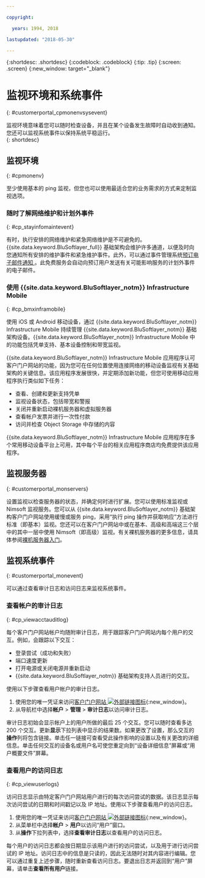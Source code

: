 ```yaml
---

copyright:

  years: 1994, 2018

lastupdated: "2018-05-30"

---
```


{:shortdesc: .shortdesc}
{:codeblock: .codeblock}
{:tip: .tip}
{:screen: .screen}
{:new_window: target="_blank"}


# 监视环境和系统事件
{: #customerportal_cpmonenvsysevent}

监视环境意味着您可以随时检查设备，并且在某个设备发生故障时自动收到通知。您还可以监视系统事件以保持系统平稳运行。  
{: shortdesc}

## 监视环境
{: #cpmonenv}

至少使用基本的 ping 监视，但您也可以使用最适合您的业务需求的方式来定制监视选项。

### 随时了解网络维护和计划外事件
{: #cp_stayinfomaintevent}

有时，执行安排的网络维护和紧急网络维护是不可避免的。{{site.data.keyword.BluSoftlayer_full}} 基础架构会维护许多通道，以便及时向您通知所有安排的维护事件和紧急维护事件。此外，可以通过事件管理系统[预订电子邮件通知 ](/docs/customer-portal/cpsub2not.html)。此免费服务会自动向预订用户发送有关可能影响服务的计划外事件的电子邮件。

### 使用 {{site.data.keyword.BluSoftlayer_notm}} Infrastructure Mobile
{: #cp_bmxinframobile}

使用 iOS 或 Android 移动设备，通过 {{site.data.keyword.BluSoftlayer_notm}} Infrastructure Mobile 持续管理 {{site.data.keyword.BluSoftlayer_notm}} 基础架构设备。{{site.data.keyword.BluSoftlayer_notm}} Infrastructure Mobile 中的功能包括凭单支持、基本设备控制和带宽监视。

{{site.data.keyword.BluSoftlayer_notm}} Infrastructure Mobile 应用程序认可客户门户网站的功能，因为您可在任何位置使用连接网络的移动设备监视有关基础架构的关键信息。该应用程序发展很快，并定期添加新功能，但您可使用移动应用程序执行类似如下任务：
  * 查看、创建和更新支持凭单
  * 监视设备状态，包括带宽和警报
  * 关闭并重新启动裸机服务器和虚拟服务器
  * 查看帐户发票并进行一次性付款
  * 访问并检查 Object Storage 中存储的内容

{{site.data.keyword.BluSoftlayer_notm}} Infrastructure Mobile 应用程序在多个常用移动设备平台上可用，其中每个平台的相关应用程序商店均免费提供该应用程序。

## 监视服务器
{: #customerportal_monservers}

设置监视以检查服务器的状态，并确定何时进行扩展。您可以使用标准监视或 Nimsoft 监视服务。您可以从 {{site.data.keyword.BluSoftlayer_notm}} 基础架构客户门户网站使用缓慢或服务 ping，采用“执行 ping 操作并获取响应”方法进行标准（即基本）监视。您还可以在客户门户网站中或在基本、高级和高端这三个层中的其中一层中使用 Nimsoft（即高级）监视。有关裸机服务器的更多信息，请具体参阅[裸机服务器入门](/docs/bare-metal/about.html)。

## 监视系统事件
{: #customerportal_monevent}

可以通过查看审计日志和访问日志来监视系统事件。

### 查看帐户的审计日志
{: #cp_viewacctauditlog}

每个客户门户网站帐户均随附审计日志，用于跟踪客户门户网站内每个用户的交互。例如，会跟踪以下交互：
  * 登录尝试（成功和失败）
  * 端口速度更新
  * 打开电源或关闭电源并重新启动
  * {{site.data.keyword.BluSoftlayer_notm}} 基础架构支持人员进行的交互。

使用以下步骤查看用户帐户的审计日志。

1. 使用您的唯一凭证来访问[客户门户网站 ![外部链接图标](../icons/launch-glyph.svg)](https://control.softlayer.com/){:new_window}。
2. 从导航栏中选择**帐户** > **管理** > **审计日志**以访问审计日志。

审计日志初始会显示帐户上的用户所做的最后 25 个交互。您可以随时查看多达 200 个交互。更新**显示**下拉列表中显示的结果数。如果更改了设置，那么交互的**操作**列将包含链接。单击任一链接可查看受此操作影响的设置以及有关更改的详细信息。单击任何交互的设备名或用户名可使您重定向到“设备详细信息”屏幕或“用户概要文件”屏幕。

### 查看用户的访问日志
{: #cp_viewuserlogs}

访问日志显示由特定客户门户网站用户进行的每次访问尝试的数据。该日志显示每次访问尝试的日期和时间戳记以及 IP 地址。使用以下步骤查看用户的访问日志。

1. 使用您的唯一凭证来访问[客户门户网站 ![外部链接图标](../icons/launch-glyph.svg)](https://control.softlayer.com/){:new_window}。
2. 从菜单栏中选择**帐户** > **用户**以访问“用户”窗口。
3. 从**操作**下拉列表中，选择**查看审计日志**以查看用户的访问日志。

每个用户的访问日志都会按日期显示该用户进行的访问尝试，以及用于进行访问尝试的 IP 地址。访问日志中的信息是只读的，因此无法随时对其内容进行编辑。您可以通过重复上述步骤，随时重新查看访问日志。要退出日志并返回到“用户”屏幕，请单击**查看所有用户**链接。

